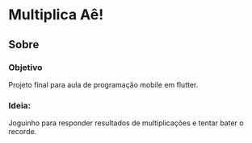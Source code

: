 # Multiplica Aê!

## Sobre

### Objetivo

Projeto final para aula de programação mobile em flutter.

### Ideia:

Joguinho para responder resultados de multiplicações e tentar bater o recorde.

